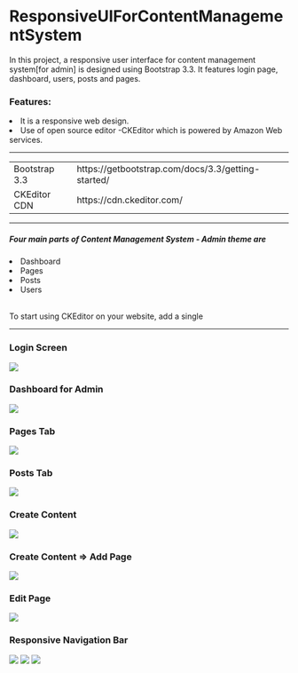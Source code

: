 # ResponsiveUIForContentManagementSystem
In this project, a responsive user interface for content management system[for admin] is designed using Bootstrap 3.3. It features login page, dashboard, users, posts and pages.
<h3>Features: </h3>
<li>It is a responsive web design.</li>
<li>Use of open source editor -CKEditor which is powered by Amazon Web services.</li>

<hr>
<table>
<tr>
<td>Bootstrap 3.3</td>
<td>https://getbootstrap.com/docs/3.3/getting-started/</td>
</tr>
<tr>
<td>CKEditor CDN</td>
<td>https://cdn.ckeditor.com/</td>
</tr>
</table>
<hr>
<h5>Four main parts of Content Management System - Admin theme are</h5>
<li>Dashboard</li>
<li>Pages</li>
<li>Posts</li>
<li>Users</li>
<br>
<p>To start using CKEditor on your website, add a single <script> tag to your HTML page:</p>
<blockquote><script src="https://cdn.ckeditor.com/4.7.2/standard/ckeditor.js"></script></blockquote>
<hr>
<h3>Login Screen</h3>
<img src = "https://github.com/patilankita79/ResponsiveUIForContentManagementSystem/blob/master/UI_ContentManagementSystem/Screenshots/Login.png" />
<h3>Dashboard for Admin</h3>
<img src = "https://github.com/patilankita79/ResponsiveUIForContentManagementSystem/blob/master/UI_ContentManagementSystem/Screenshots/Dashboard.png" />
<h3>Pages Tab</h3>
<img src = "https://github.com/patilankita79/ResponsiveUIForContentManagementSystem/blob/master/UI_ContentManagementSystem/Screenshots/Pages_tab.png" />
<h3>Posts Tab</h3>
<img src = "https://github.com/patilankita79/ResponsiveUIForContentManagementSystem/blob/master/UI_ContentManagementSystem/Screenshots/Posts_Tab.png" />
<h3>Create Content</h3>
<img src = "https://github.com/patilankita79/ResponsiveUIForContentManagementSystem/blob/master/UI_ContentManagementSystem/Screenshots/CreateContent.png" />
<h3>Create Content => Add Page</h3>
<img src = "https://github.com/patilankita79/ResponsiveUIForContentManagementSystem/blob/master/UI_ContentManagementSystem/Screenshots/AddPage.png" />
<h3>Edit Page</h3>
<img src = "https://github.com/patilankita79/ResponsiveUIForContentManagementSystem/blob/master/UI_ContentManagementSystem/Screenshots/EditPost.png" />
<h3>Responsive Navigation Bar</h3>
<img src="https://github.com/patilankita79/ResponsiveUIForContentManagementSystem/blob/master/UI_ContentManagementSystem/Screenshots/Responsive.png" />
<img src ="https://github.com/patilankita79/ResponsiveUIForContentManagementSystem/blob/master/UI_ContentManagementSystem/Screenshots/Responsive_NavBar.png" />
<img src="https://github.com/patilankita79/ResponsiveUIForContentManagementSystem/blob/master/UI_ContentManagementSystem/Screenshots/Responsive_AddPage.png" />

